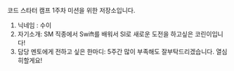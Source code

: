 코드 스타터 캠프 1주차 미션을 위한 저장소입니다.

1. 닉네임 : 수이
2. 자기소개: SM 직종에서 Swift를 배워서 SI로 새로운 도전을 하고싶은 코린이입니다!
3. 담당 멘토에게 전하고 싶은 한마디: 5주간 많이 부족해도 잘부탁드리겠습니다. 열심히할게요!

